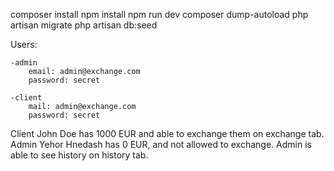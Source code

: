 composer install
npm install
npm run dev
composer dump-autoload
php artisan migrate
php artisan db:seed

Users:

    -admin
        email: admin@exchange.com
        password: secret
        
    -client
        mail: admin@exchange.com
        password: secret
        
Client John Doe has 1000 EUR and able to exchange them on exchange tab.
Admin Yehor Hnedash has 0 EUR, and not allowed to exchange. Admin is able to see history on history tab.
